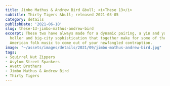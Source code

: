 ```yaml
---
title: Jimbo Mathus & Andrew Bird &bull; <i>These 13</i>
subtitle: Thirty Tigers &bull; released 2021-03-05
category: details
publishDate: '2021-06-18'
slug: these-13-jimbo-mathus-andrew-bird
excerpt: These two have always made for a dynamic pairing, a yin and yang of raw backwoods
  holler and big-city sophistication that together make for some of the most genuine
  American folk music to come out of your newfangled contraption.
image: "~/assets/images/details/2021/09/jimbo-mathus-andrew-bird.jpg"
tags:
- Squirrel Nut Zippers
- Asylum Street Spankers
- Avett Brothers
- Jimbo Mathus & Andrew Bird
- Thirty Tigers
---
```


